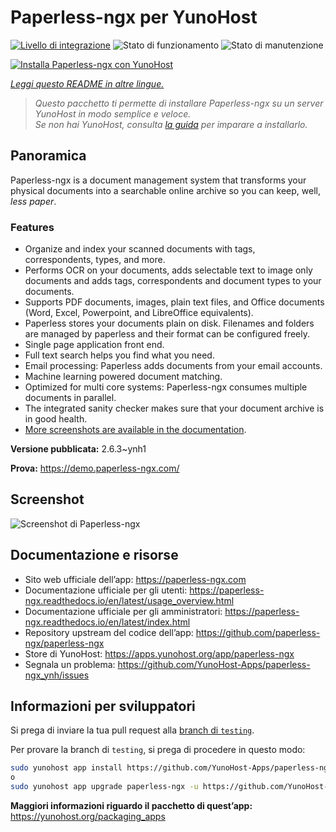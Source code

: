 <!--
N.B.: Questo README è stato automaticamente generato da <https://github.com/YunoHost/apps/tree/master/tools/readme_generator>
NON DEVE essere modificato manualmente.
-->

# Paperless-ngx per YunoHost

[![Livello di integrazione](https://dash.yunohost.org/integration/paperless-ngx.svg)](https://dash.yunohost.org/appci/app/paperless-ngx) ![Stato di funzionamento](https://ci-apps.yunohost.org/ci/badges/paperless-ngx.status.svg) ![Stato di manutenzione](https://ci-apps.yunohost.org/ci/badges/paperless-ngx.maintain.svg)

[![Installa Paperless-ngx con YunoHost](https://install-app.yunohost.org/install-with-yunohost.svg)](https://install-app.yunohost.org/?app=paperless-ngx)

*[Leggi questo README in altre lingue.](./ALL_README.md)*

> *Questo pacchetto ti permette di installare Paperless-ngx su un server YunoHost in modo semplice e veloce.*  
> *Se non hai YunoHost, consulta [la guida](https://yunohost.org/install) per imparare a installarlo.*

## Panoramica

Paperless-ngx is a document management system that transforms your physical documents into a searchable online archive so you can keep, well, *less paper*.

### Features

* Organize and index your scanned documents with tags, correspondents, types, and more.
* Performs OCR on your documents, adds selectable text to image only documents and adds tags, correspondents and document types to your documents.
* Supports PDF documents, images, plain text files, and Office documents (Word, Excel, Powerpoint, and LibreOffice equivalents).
* Paperless stores your documents plain on disk. Filenames and folders are managed by paperless and their format can be configured freely.
* Single page application front end.
* Full text search helps you find what you need.
* Email processing: Paperless adds documents from your email accounts.
* Machine learning powered document matching.
* Optimized for multi core systems: Paperless-ngx consumes multiple documents in parallel.
* The integrated sanity checker makes sure that your document archive is in good health.
* [More screenshots are available in the documentation](https://paperless-ngx.readthedocs.io/en/latest/screenshots.html).


**Versione pubblicata:** 2.6.3~ynh1

**Prova:** <https://demo.paperless-ngx.com/>

## Screenshot

![Screenshot di Paperless-ngx](./doc/screenshots/documents-wchrome-dark.png)

## Documentazione e risorse

- Sito web ufficiale dell’app: <https://paperless-ngx.com>
- Documentazione ufficiale per gli utenti: <https://paperless-ngx.readthedocs.io/en/latest/usage_overview.html>
- Documentazione ufficiale per gli amministratori: <https://paperless-ngx.readthedocs.io/en/latest/index.html>
- Repository upstream del codice dell’app: <https://github.com/paperless-ngx/paperless-ngx>
- Store di YunoHost: <https://apps.yunohost.org/app/paperless-ngx>
- Segnala un problema: <https://github.com/YunoHost-Apps/paperless-ngx_ynh/issues>

## Informazioni per sviluppatori

Si prega di inviare la tua pull request alla [branch di `testing`](https://github.com/YunoHost-Apps/paperless-ngx_ynh/tree/testing).

Per provare la branch di `testing`, si prega di procedere in questo modo:

```bash
sudo yunohost app install https://github.com/YunoHost-Apps/paperless-ngx_ynh/tree/testing --debug
o
sudo yunohost app upgrade paperless-ngx -u https://github.com/YunoHost-Apps/paperless-ngx_ynh/tree/testing --debug
```

**Maggiori informazioni riguardo il pacchetto di quest’app:** <https://yunohost.org/packaging_apps>
